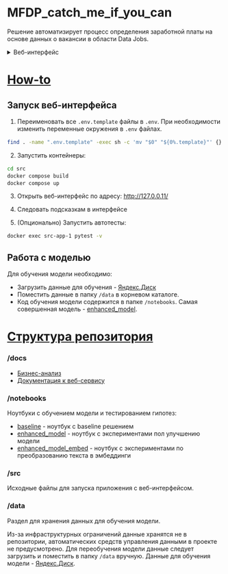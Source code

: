 # MFDP_catch_me_if_you_can

Решение автоматизирует процесс определения заработной платы на основе данных о вакансии в области Data Jobs.
<details>  
<summary>Веб-интерфейс</summary>

![](https://github.com/KorneevRV/MFDP_catch_me_if_you_can/blob/main/docs/images/prediction.gif)
</details>

# <ins>How-to</ins>
## Запуск веб-интерфейса
1. Переименовать все `.env.template` файлы в `.env`. При необходимости изменить переменные окружения в `.env` файлах.
```bash
find . -name ".env.template" -exec sh -c 'mv "$0" "${0%.template}"' {} \;
```

2. Запустить контейнеры:
``` bash
cd src
docker compose build 
docker compose up
```
3. Открыть веб-интерфейс по адресу: http://127.0.0.11/

4. Следовать подсказкам в интерфейсе

5. (Опционально) Запустить автотесты:
```bash
docker exec src-app-1 pytest -v
```

## Работа с моделью
Для обучения модели необходимо:
- Загрузить данные для обучения - [Яндекс.Диск](https://disk.yandex.ru/d/xKuLrDvpwh2wZQ)
- Поместить данные в папку `/data` в корневом каталоге.
- Код обучения модели содержится в папке `/notebooks`. Самая совершенная модель - [enhanced_model](https://github.com/KorneevRV/MFDP_catch_me_if_you_can/blob/main/notebooks/enhanced_model.ipynb).

# <ins>Структура репозитория</ins>

### /docs
 - [Бизнес-анализ](https://github.com/KorneevRV/MFDP_catch_me_if_you_can/blob/main/docs/Business%20analysis.md)
 - [Документация к веб-сервису](https://github.com/KorneevRV/MFDP_catch_me_if_you_can/blob/main/docs/Software%20documentation.md)

### /notebooks
Ноутбуки с обучением модели и тестированием гипотез:
- [baseline](https://github.com/KorneevRV/MFDP_catch_me_if_you_can/blob/main/notebooks/baseline.ipynb) - ноутбук с baseline решением
- [enhanced_model](https://github.com/KorneevRV/MFDP_catch_me_if_you_can/blob/main/notebooks/enhanced_model.ipynb) - ноутбук с экспериментами пол улучшению модели
- [enhanced_model_embed](https://github.com/KorneevRV/MFDP_catch_me_if_you_can/blob/main/notebooks/enhanced_model_embed.ipynb) - ноутбук с экспериментами по преобразованию текста в эмбеддинги

### /src

Исходные файлы для запуска приложения с веб-интерфейсом.

### /data
Раздел для хранения данных для обучения модели.

Из-за инфраструктурных ограничений данные хранятся не в репозитории, автоматических средств управления данными в проекте не предусмотрено. Для переобучения модели данные следует загрузить и поместить в папку `/data` вручную. Данные для обучения модели - [Яндекс.Диск](https://disk.yandex.ru/d/xKuLrDvpwh2wZQ).